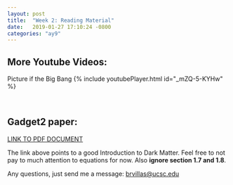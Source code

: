 ```yaml
---
layout: post
title:  "Week 2: Reading Material"
date:   2019-01-27 17:10:24 -0800
categories: "ay9"
---
```


## More Youtube Videos:

Picture if the Big Bang
{% include youtubePlayer.html id="_mZQ-5-KYHw" %}

<br>

## Gadget2 paper:


[ LINK TO PDF DOCUMENT ]( https://wwwmpa.mpa-garching.mpg.de/gadget/gadget2-paper.pdf )

The link above points to a good Introduction to Dark Matter. Feel free to not pay to much attention to equations for now. Also **ignore section 1.7 and 1.8**.


Any questions, just send me a message:  <brvillas@ucsc.edu>
